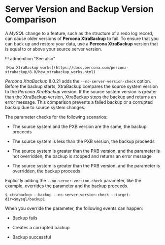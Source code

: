 # Server Version and Backup Version Comparison

A *MySQL* change to a feature, such as the structure of a redo log
record, can cause older versions of **Percona XtraBackup** to fail. To
ensure that you can back up and restore your data, use a **Percona
XtraBackup** version that is equal to or above your source server version.

!!! admonition "See also"
   
    [How XtraBackup works](https://docs.percona.com/percona-xtrabackup/8.0/how_xtrabackup_works.html)


*Percona XtraBackup* 8.0.21 adds the `--no-server-version-check` option.
Before the backup starts, XtraBackup compares the source system version to
the *Percona XtraBackup* version. If the source system version is greater
than the XtraBackup version, XtraBackup stops the backup and returns an
error message. This comparison prevents a failed backup or a corrupted
backup due to source system changes.

The parameter checks for the following scenarios:


* The source system and the PXB version are the same, the backup proceeds


* The source system is less than the PXB version, the backup proceeds


* The source system is greater than the PXB version, and the parameter is not overridden, the backup is stopped and returns an error message


* The source system is greater than the PXB version, and the parameter is  overridden, the backup proceeds

Explicitly adding the `--no-server-version-check` parameter, like the
example, overrides the parameter and the backup proceeds.

```shell
$ xtrabackup --backup --no-server-version-check --target-dir=$mysql/backup1
```

When you override the parameter, the following events can happen:

* Backup fails


* Creates a corrupted backup


* Backup successful
